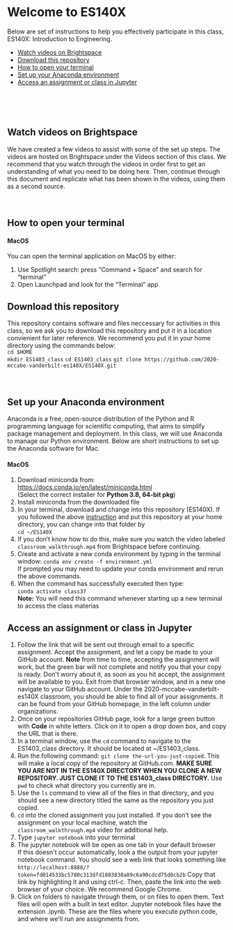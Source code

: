 # Welcome to ES140X

Below are set of instructions to help you effectively participate 
in this class, ES140X: Introduction to Engineering. 

- [Watch videos on Brightspace](#watch-videos-on-brightspace)
- [Download this repository](#download-this-repository)
- [How to open your terminal](#how-to-open-your-terminal)
- [Set up your Anaconda environment](#set-up-your-anaconda-environment)
- [Access an assignment or class in Jupyter](#access-an-assignment-or-class-in-jupyter)
<br />
<br />
<br />


## Watch videos on Brightspace

We have created a few videos to assist with some of the set up steps. The videos are hosted on Brightspace under the Videos section of this class. We recommend that you watch through the videos in order first to get an understanding of what you need to be doing here. Then, continue through this document and replicate what has been shown in the videos, using them as a second source.
<br />
<br />
<br />

## How to open your terminal

#### MacOS
You can open the terminal application on MacOS by either:
1. Use Spotlight search: press “Command + Space” and search for “terminal”
2. Open Launchpad and look for the “Terminal” app


## Download this repository

This repository contains software and files neccessary for activities in this class, so we ask you to download this repository and put it in a location convienient for later reference. We recommend you put it in your home directory using the commands below:  
`cd $HOME`  
`mkdir ES1403_class`
`cd ES1403_class`
`git clone https://github.com/2020-mccabe-vanderbilt-es140X/ES140X.git`
<br />
<br />
<br />

## Set up your Anaconda environment

Anaconda is a free, open-source distribution of the Python and R programming language for scientific computing, that aims to simplify package management and deployment. In this class, we will use Anaconda to manage our Python environment. Below are short instructions to set up the Anaconda software for Mac.

#### MacOS  
1. Download miniconda from:   
    https://docs.conda.io/en/latest/miniconda.html   
    (Select the correct installer for **Python 3.8, 64-bit pkg**)
2. Install miniconda from the downloaded file  
3. In your terminal, download and change into this repository (ES140X).
If you followed the above [instruction](#Download-this-repository) and put this repository at your home directory, you can change into that folder by  
`cd ~/ES140X`
4. If you don’t know how to do this, make sure you watch the video labeled `classroom_walkthrough.mp4` from Brightspace before continuing.
5. Create and activate a new conda environment by typing in the terminal window:
    `conda env create -f environment.yml`  
    If prompted you may need to update your conda environment and rerun the above commands.
6. When the command has successfully executed then type:  
    `conda activate class37`   
**Note:** You will need this command whenever starting up a new terminal to access the class materias


## Access an assignment or class in Jupyter

1. Follow the link that will be sent out through email to a specific assignment. Accept the assignment, and let a copy be made to your GitHub account. 
**Note** from time to time, accepting the assignment will work, but the green bar will not complete and notify you that your copy is ready. Don't worry about it, as soon as you hit accept, the assignment will be available to you. Exit from that browser window, and in a new one navigate to your GitHub account. Under the 2020-mccabe-vanderbilt-es140X classroom, you should be able to find all of your assignments. It can be found from your GitHub homepage, in the left column under organizations. 
2. Once on your repositories GitHub page, look for a large green button with **Code** in white letters. Click on it to open a drop down box, and copy the URL that is there. 
3. In a terminal window, use the `cd` command to navigate to the ES1403_class directory. It should be located at ~/ES1403_class.
4. Run the following command: `git clone the-url-you-just-copied`. This will make a local copy of the repository at GitHub.com. 
**MAKE SURE YOU ARE NOT IN THE ES140X DIRECTORY WHEN YOU CLONE A NEW REPOSITORY. JUST CLONE IT TO THE ES1403_class DIRECTORY.**
Use `pwd` to check what directory you currently are in.
5. Use the `ls` command to view all of the files in that directory, and you should see a new directory titled the same as the repository you just copied.
6. `cd` into the cloned assignment you just installed. If you don’t see the assignment on your local machine, watch the `classroom_walkthrough.mp4` video for additional help.
7. Type `jupyter notebook` into your terminal
8. The jupyter notebook will be open as one tab in your default browser  
If this doesn't occur automatically, look a the output from your jupyter notebook command. You should see a web link that looks something like `http://localhost:8888/?token=fd014533bc5780c313dfd1803838a89c6a90cdcd75d0cb2b` Copy that link by highlighting it and using ctrl-c. Then, paste the link into the web browser of your choice. We recommend Google Chrome.
9. Click on folders to navigate through them, or on files to open them. Text files will open with a built in text editor. Jupyter notebook files have the extension .ipynb. These are the files where you execute python code, and where we'll run are assignments from.



